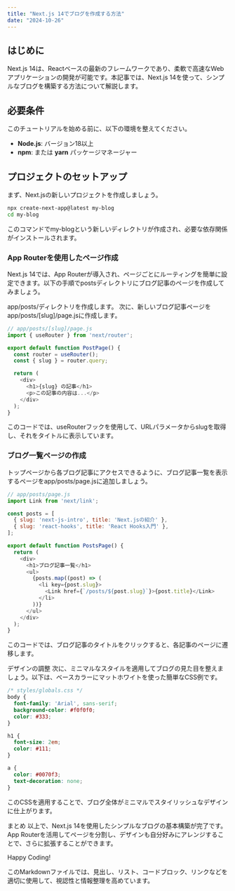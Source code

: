 ```yaml
---
title: "Next.js 14でブログを作成する方法"
date: "2024-10-26"
---
```


## はじめに
Next.js 14は、Reactベースの最新のフレームワークであり、柔軟で高速なWebアプリケーションの開発が可能です。本記事では、Next.js 14を使って、シンプルなブログを構築する方法について解説します。

## 必要条件
このチュートリアルを始める前に、以下の環境を整えてください。

- **Node.js**: バージョン18以上
- **npm**: または **yarn** パッケージマネージャー

## プロジェクトのセットアップ
まず、Next.jsの新しいプロジェクトを作成しましょう。

```bash
npx create-next-app@latest my-blog
cd my-blog
```

このコマンドでmy-blogという新しいディレクトリが作成され、必要な依存関係がインストールされます。

### App Routerを使用したページ作成
Next.js 14では、App Routerが導入され、ページごとにルーティングを簡単に設定できます。以下の手順でpostsディレクトリにブログ記事のページを作成してみましょう。

app/posts/ディレクトリを作成します。
次に、新しいブログ記事ページをapp/posts/[slug]/page.jsに作成します。
```javascript
// app/posts/[slug]/page.js
import { useRouter } from 'next/router';

export default function PostPage() {
  const router = useRouter();
  const { slug } = router.query;

  return (
    <div>
      <h1>{slug} の記事</h1>
      <p>この記事の内容は...</p>
    </div>
  );
}
```
このコードでは、useRouterフックを使用して、URLパラメータからslugを取得し、それをタイトルに表示しています。

### ブログ一覧ページの作成
トップページから各ブログ記事にアクセスできるように、ブログ記事一覧を表示するページをapp/posts/page.jsに追加しましょう。

``` javascript
// app/posts/page.js
import Link from 'next/link';

const posts = [
  { slug: 'next-js-intro', title: 'Next.jsの紹介' },
  { slug: 'react-hooks', title: 'React Hooks入門' },
];

export default function PostsPage() {
  return (
    <div>
      <h1>ブログ記事一覧</h1>
      <ul>
        {posts.map((post) => (
          <li key={post.slug}>
            <Link href={`/posts/${post.slug}`}>{post.title}</Link>
          </li>
        ))}
      </ul>
    </div>
  );
}
```

このコードでは、ブログ記事のタイトルをクリックすると、各記事のページに遷移します。

デザインの調整
次に、ミニマルなスタイルを適用してブログの見た目を整えましょう。以下は、ベースカラーにマットホワイトを使った簡単なCSS例です。

```css
/* styles/globals.css */
body {
  font-family: 'Arial', sans-serif;
  background-color: #f0f0f0;
  color: #333;
}

h1 {
  font-size: 2em;
  color: #111;
}

a {
  color: #0070f3;
  text-decoration: none;
}
```
このCSSを適用することで、ブログ全体がミニマルでスタイリッシュなデザインに仕上がります。

まとめ
以上で、Next.js 14を使用したシンプルなブログの基本構築が完了です。App Routerを活用してページを分割し、デザインも自分好みにアレンジすることで、さらに拡張することができます。

Happy Coding!

このMarkdownファイルでは、見出し、リスト、コードブロック、リンクなどを適切に使用して、視認性と情報整理を高めています。
